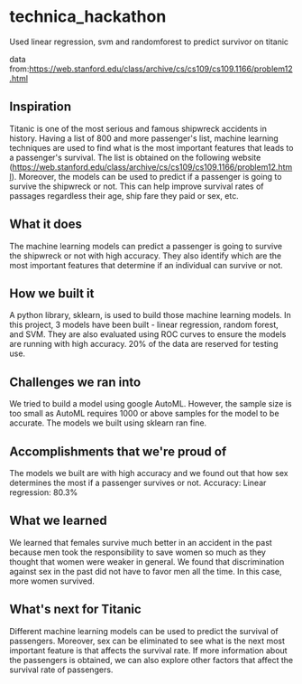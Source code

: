 # technica_hackathon

Used linear regression, svm and randomforest to predict survivor on titanic

data from:https://web.stanford.edu/class/archive/cs/cs109/cs109.1166/problem12.html


## Inspiration
Titanic is one of the most serious and famous shipwreck accidents in history. Having a list of 800 and more passenger's list, machine learning techniques are used to find what is the most important features that leads to a passenger's survival. The list is obtained on the following website (https://web.stanford.edu/class/archive/cs/cs109/cs109.1166/problem12.html). Moreover, the models can be used to predict if a passenger is going to survive the shipwreck or not. This can help improve survival rates of passages regardless their age, ship fare they paid or sex, etc. 

## What it does
The machine learning models can predict a passenger is going to survive the shipwreck or not with high accuracy. They also identify which are the most important features that determine if an individual can survive or not.

## How we built it
A python library, sklearn, is used to build those machine learning models. In this project, 3 models have been built - linear regression, random forest, and SVM. They are also evaluated using ROC curves to ensure the models are running with high accuracy. 20% of the data are reserved for testing use. 

## Challenges we ran into
We tried to build a model using google AutoML. However, the sample size is too small as AutoML requires 1000 or above samples for the model to be accurate. The models we built using sklearn ran fine.

## Accomplishments that we're proud of
The models we built are with high accuracy and we found out that how sex determines the most if a passenger survives or not. 
Accuracy:
Linear regression: 80.3%

## What we learned
We learned that females survive much better in an accident in the past because men took the responsibility to save women so much as they thought that women were weaker in general. We found that discrimination against sex in the past did not have to favor men all the time. In this case, more women survived.

## What's next for Titanic
Different machine learning models can be used to predict the survival of passengers. Moreover, sex can be eliminated to see what is the next most important feature is that affects the survival rate. If more information about the passengers is obtained, we can also explore other factors that affect the survival rate of passengers. 
